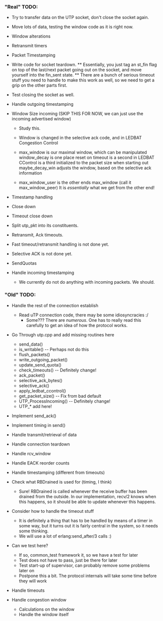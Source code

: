 ### "Real" TODO:

* Try to transfer data on the UTP socket, don't close the socket again.
* Move lots of data, testing the window code as it is right now.
* Window alterations
* Retransmit timers
* Packet Timestamping

* Write code for socket teardown.
  ** Essentially, you just tag an st_fin flag on top of the last/next packet going out
     on the socket, and move yourself into the fin_sent state.
  ** There are a bunch of serious timeout stuff you need to handle to make this work as well,
     so we need to get a grip on the other parts first.
* Test closing the socket as well.

* Handle outgoing timestamping
* Window Size incoming (SKIP THIS FOR NOW, we can just use the incoming advertised window)
  * Study this.
  * Window is changed in the selective ack code, and in LEDBAT Congestion Control
  * max_window is our maximal window, which can be manipulated
    window_decay is one place
    reset on timeout is a second
    in LEDBAT CControl is a third
    initialized to the packet size when starting out
    maybe_decay_win adjusts the window, based on the selective ack information

  * max_window_user is the other ends max_window (call it max_window_peer)
    It is *essentially* what we get from the other end!

* Timestamp handling
* Close down
* Timeout close down
* Split utp_pkt into its constituents.
* Retransmit, Ack timeouts.
* Fast timeout/retransmit handling is not done yet.
* Selective ACK is not done yet.
* SendQuotas

* Handle incoming timestamping
  * We currently do not do anything with incoming packets. We should.

### "Old" TODO:

* Handle the rest of the connection establish
  * Read uTP connection code, there may be some idiosyncracies :/
    - Some??? There are *numerous*. One has to really read this carefully to get an idea
      of how the protocol works.

* Go Through utp.cpp and add missing routines here
  * send_data()
  * is_writable() -- Perhaps not do this
  * flush_packets()
  * write_outgoing_packet()
  * update_send_quota()
  * check_timeouts() -- Definitely change!
  * ack_packet()
  * selective_ack_bytes()
  * selective_ack()
  * apply_ledbat_ccontrol()
  * get_packet_size() -- Fix from bad default
  * UTP_ProcessIncoming() -- Definitely change!
  * UTP_* add here!
* Implement send_ack()
* Implement timing in send()
* Handle transmit/retrieval of data
* Handle connection teardown
* Handle rcv_window
* Handle EACK reorder counts
* Handle timestamping (different from timeouts)
* Check what RBDrained is used for (timing, I think)
  - Sure! RBDrained is called whenever the receive buffer has been drained from the outside.
    In our implementation, recv/2 knows when this happens, so it should be able to update
    whenever this happens.

* Consider how to handle the timeout stuff
  * It is definitely a thing that has to be handled by means of a timer in some way, but
    it turns out it is fairly central in the system, so it needs some thinking.
  - We will use a lot of erlang:send_after/3 calls :)

* Can we test here?
  * If so, common_test framework it, so we have a test for later
  * Test does not have to pass, just be there for later
  * Test start-up of supervisor, can probably remove some problems later on
  - Postpone this a bit. The protocol internals will take some time before they will work

* Handle timeouts
* Handle congestion window
  * Calculations on the window
  * Handle the window itself

